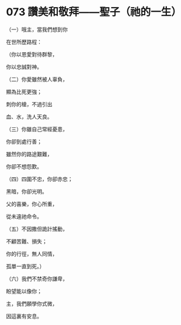 # 073 讚美和敬拜——聖子（祂的一生）

（一）哦主，當我們想到你

在世所歷路程：

（你以恩愛對待群黎，

你以忠誠對神。

（二）你愛雖然被人辜負，

顯為比死更強；

刺你的槍，不過引出

血、水，洗人天良。

（三）你雖自己常經憂患，

你卻到處行善；

雖然你的路途艱難，

你卻不想怨歎。

（四）四圍不忠，你卻赤忠；

黑暗，你卻光明。

父的喜樂，你心所重，

從未違祂命令。

（五）不因撒但詭計搖動，

不顧苦難、損失；

你的行徑，無人同情，

孤單一直到死。）

（六）我們不禁奇你謙卑，

盼望能以像你；

主，我們願學你式微，

因這裏有安息。

